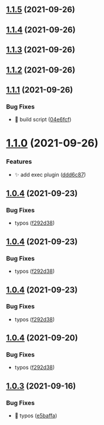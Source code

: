 ## [1.1.5](https://github.com/wow-actions/semantic-release-config/compare/v1.1.4...v1.1.5) (2021-09-26)

## [1.1.4](https://github.com/wow-actions/semantic-release-config/compare/v1.1.3...v1.1.4) (2021-09-26)

## [1.1.3](https://github.com/wow-actions/semantic-release-config/compare/v1.1.2...v1.1.3) (2021-09-26)

## [1.1.2](https://github.com/wow-actions/semantic-release-config/compare/v1.1.1...v1.1.2) (2021-09-26)

## [1.1.1](https://github.com/wow-actions/semantic-release-config/compare/v1.1.0...v1.1.1) (2021-09-26)


### Bug Fixes

* 🐛 build script ([04e6fcf](https://github.com/wow-actions/semantic-release-config/commit/04e6fcf40e072e7617d893a1b30a6ccd04620bd1))

# [1.1.0](https://github.com/wow-actions/semantic-release-config/compare/v1.0.4...v1.1.0) (2021-09-26)


### Features

* ✨ add exec plugin ([ddd6c87](https://github.com/wow-actions/semantic-release-config/commit/ddd6c87d08e21c0fd0ed17a33a72d37873b638ea))

## [1.0.4](https://github.com/wow-actions/semantic-release-config/compare/v1.0.3...v1.0.4) (2021-09-23)


### Bug Fixes

* typos ([f292d38](https://github.com/wow-actions/semantic-release-config/commit/f292d38a1093113d16c6404a4ad77dda9c3c56c5))

## [1.0.4](https://github.com/wow-actions/semantic-release-config/compare/v1.0.3...v1.0.4) (2021-09-23)


### Bug Fixes

* typos ([f292d38](https://github.com/wow-actions/semantic-release-config/commit/f292d38a1093113d16c6404a4ad77dda9c3c56c5))

## [1.0.4](https://github.com/wow-actions/semantic-release-config/compare/v1.0.3...v1.0.4) (2021-09-23)


### Bug Fixes

* typos ([f292d38](https://github.com/wow-actions/semantic-release-config/commit/f292d38a1093113d16c6404a4ad77dda9c3c56c5))

## [1.0.4](https://github.com/wow-actions/semantic-release-config/compare/v1.0.3...v1.0.4) (2021-09-20)


### Bug Fixes

* typos ([f292d38](https://github.com/wow-actions/semantic-release-config/commit/f292d38a1093113d16c6404a4ad77dda9c3c56c5))

## [1.0.3](https://github.com/wow-actions/semantic-release-config/compare/v1.0.2...v1.0.3) (2021-09-16)


### Bug Fixes

* 🐛 typos ([e5baffa](https://github.com/wow-actions/semantic-release-config/commit/e5baffa7282094340db794f361a8ed296964e116))
